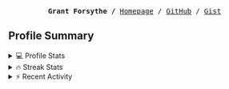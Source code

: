<p><pre align="center"><strong>Grant Forsythe /</strong> <a href="https://www.grantwforsythe.com/">Homepage</a> / <a href="https://github.com/grantwforsythe">GitHub</a> / <a href="https://gist.github.com/grantwforsythe">Gist</a></pre></p>
 
<h2 align="left">Profile Summary</h2>
<details>
    <summary>💻 Profile Stats</summary>
    <div align="center">
        <img alt="GitHub stats" src="https://github-readme-stats.vercel.app/api?username=grantwforsythe&count_private=true&show_icons=true&hide=stars&border_radius=7&include_all_commits=true&hide_rank=true&custom_title=Grant%27s%20GitHub%20Stats">
        <img alt="Top languages" src="https://github-readme-stats.vercel.app/api/top-langs/?username=grantwforsythe&hide=jupyter+notebook,vim+script&layout=compact&langs_count=6">
    </div>
    <p style="font-size: 11px;" align="center">
        <strong>Note:</strong> Top languages is only a metric of the languages my public code consists of and doesn't reflect experience or skill level.
    </p>
</details>

<details>
    <summary>🔥 Streak Stats</summary>
        <div align="center">
            <img alt="Streak stats" src="https://github-readme-streak-stats.herokuapp.com/?user=grantwforsythe">
        </div>
</details>

 <details>
    <summary>⚡ Recent Activity</summary>
    
  <!--START_SECTION:activity-->
1. 🗣 Commented on [#1241](https://github.com/angular/material.angular.io/pull/1241#issuecomment-2024287525) in [angular/material.angular.io](https://github.com/angular/material.angular.io)
2. ❌ Closed PR [#1241](https://github.com/angular/material.angular.io/pull/1241) in [angular/material.angular.io](https://github.com/angular/material.angular.io)
3. 🗣 Commented on [#3361](https://github.com/toolkit-for-ynab/toolkit-for-ynab/issues/3361#issuecomment-2023961308) in [toolkit-for-ynab/toolkit-for-ynab](https://github.com/toolkit-for-ynab/toolkit-for-ynab)
4. 🗣 Commented on [#1737](https://github.com/usebruno/bruno/pull/1737#issuecomment-1987376304) in [usebruno/bruno](https://github.com/usebruno/bruno)
5. 💪 Opened PR [#1737](https://github.com/usebruno/bruno/pull/1737) in [usebruno/bruno](https://github.com/usebruno/bruno)
  <!--END_SECTION:activity-->
    
 </details>
